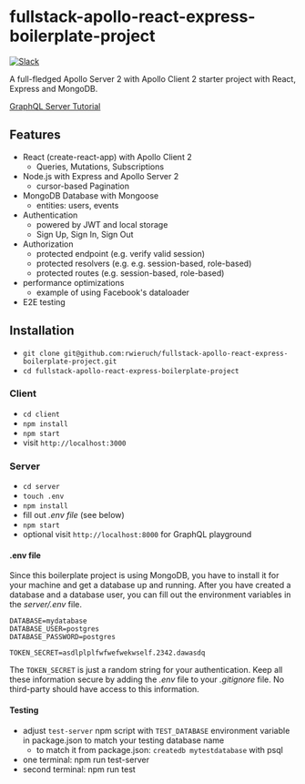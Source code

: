# fullstack-apollo-react-express-boilerplate-project

[![Slack](https://slack-the-road-to-learn-react.wieruch.com/badge.svg)](https://slack-the-road-to-learn-react.wieruch.com/)

A full-fledged Apollo Server 2 with Apollo Client 2 starter project with React, Express and MongoDB. 

[GraphQL Server Tutorial](https://www.robinwieruch.de/graphql-apollo-server-tutorial/)

## Features

* React (create-react-app) with Apollo Client 2
  * Queries, Mutations, Subscriptions
* Node.js with Express and Apollo Server 2
  * cursor-based Pagination
* MongoDB Database with Mongoose
  * entities: users, events
* Authentication
  * powered by JWT and local storage
  * Sign Up, Sign In, Sign Out
* Authorization
  * protected endpoint (e.g. verify valid session)
  * protected resolvers (e.g. e.g. session-based, role-based)
  * protected routes (e.g. session-based, role-based)
* performance optimizations
  * example of using Facebook's dataloader
* E2E testing

## Installation

* `git clone git@github.com:rwieruch/fullstack-apollo-react-express-boilerplate-project.git`
* `cd fullstack-apollo-react-express-boilerplate-project`

### Client

* `cd client`
* `npm install`
* `npm start`
* visit `http://localhost:3000`

### Server

* `cd server`
* `touch .env`
* `npm install`
* fill out *.env file* (see below)
* `npm start`
* optional visit `http://localhost:8000` for GraphQL playground

#### .env file

Since this boilerplate project is using MongoDB, you have to install it for your machine and get a database up and running. After you have created a database and a database user, you can fill out the environment variables in the *server/.env* file.

```
DATABASE=mydatabase
DATABASE_USER=postgres
DATABASE_PASSWORD=postgres

TOKEN_SECRET=asdlplplfwfwefwekwself.2342.dawasdq
```

The `TOKEN_SECRET` is just a random string for your authentication. Keep all these information secure by adding the *.env* file to your *.gitignore* file. No third-party should have access to this information.

#### Testing

* adjust `test-server` npm script with `TEST_DATABASE` environment variable in package.json to match your testing database name
  * to match it from package.json: `createdb mytestdatabase` with psql
* one terminal: npm run test-server
* second terminal: npm run test
